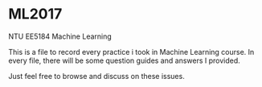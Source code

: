 # ML2017
NTU EE5184 Machine Learning


This is a file to record every practice i took in Machine Learning course.
In every file, there will be some question guides and answers I provided. 

Just feel free to browse and discuss on these issues.
